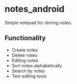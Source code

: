 # notes_android
Simple notepad for storing notes.

## Functionality
- Create notes
- Delete notes
- Editing notes
- Sort notes alphabetically
- Search by notes
- Text editing tools



